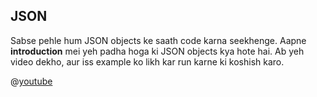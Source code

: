 ## JSON

Sabse pehle hum JSON objects ke saath code karna seekhenge. Aapne **introduction** mei yeh padha hoga ki JSON objects kya hote hai. Ab yeh video dekho, aur iss example ko likh kar run karne ki koshish karo.

@[youtube](Kf0q4Tf5M3c)
